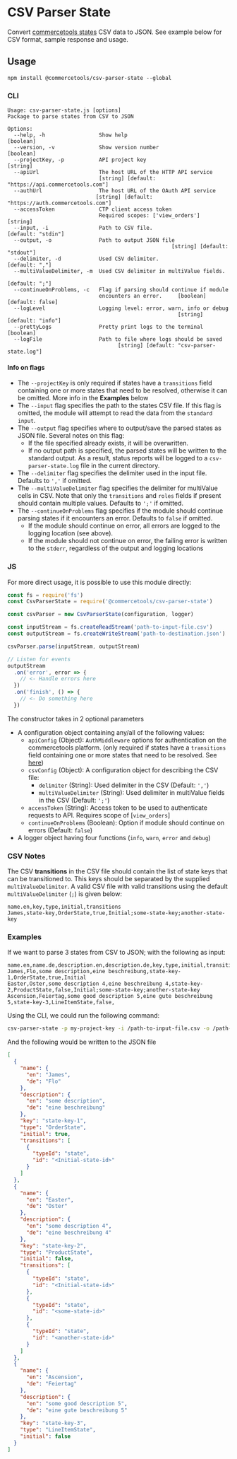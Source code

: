 # CSV Parser State

Convert [commercetools states](https://docs.commercetools.com/http-api-projects-states.html#state) CSV data to JSON. See example below for CSV format, sample response and usage.

## Usage

`npm install @commercetools/csv-parser-state --global`

### CLI

```
Usage: csv-parser-state.js [options]
Package to parse states from CSV to JSON

Options:
  --help, -h                 Show help                                 [boolean]
  --version, -v              Show version number                       [boolean]
  --projectKey, -p           API project key                            [string]
  --apiUrl                   The host URL of the HTTP API service
                             [string] [default: "https://api.commercetools.com"]
  --authUrl                  The host URL of the OAuth API service
                            [string] [default: "https://auth.commercetools.com"]
  --accessToken              CTP client access token
                             Required scopes: ['view_orders']         [string]
  --input, -i                Path to CSV file.                [default: "stdin"]
  --output, -o               Path to output JSON file
                                                    [string] [default: "stdout"]
  --delimiter, -d            Used CSV delimiter.                  [default: ","]
  --multiValueDelimiter, -m  Used CSV delimiter in multiValue fields.
                                                                  [default: ";"]
  --continueOnProblems, -c   Flag if parsing should continue if module
                             encounters an error.     [boolean] [default: false]
  --logLevel                 Logging level: error, warn, info or debug
                                                      [string] [default: "info"]
  --prettyLogs               Pretty print logs to the terminal         [boolean]
  --logFile                  Path to file where logs should be saved
                                   [string] [default: "csv-parser-state.log"]
```

#### Info on flags

- The `--projectKey` is only required if states have a `transitions` field containing one or more states that need to be resolved, otherwise it can be omitted. More info in the **Examples** below
- The `--input` flag specifies the path to the states CSV file. If this flag is omitted, the module will attempt to read the data from the `standard input`.
- The `--output` flag specifies where to output/save the parsed states as JSON file. Several notes on this flag:
  - If the file specified already exists, it will be overwritten.
  - If no output path is specified, the parsed states will be written to the standard output. As a result, status reports will be logged to a `csv-parser-state.log` file in the current directory.
- The `--delimiter` flag specifies the delimiter used in the input file. Defaults to `','` if omitted.
- The `--multiValueDelimiter` flag specifies the delimiter for multiValue cells in CSV. Note that only the `transitions` and `roles` fields if present should contain multiple values. Defaults to `';'` if omitted.
- The `--continueOnProblems` flag specifies if the module should continue parsing states if it encounters an error. Defaults to `false` if omitted.
  - If the module should continue on error, all errors are logged to the logging location (see above).
  - If the module should not continue on error, the failing error is written to the `stderr`, regardless of the output and logging locations

### JS

For more direct usage, it is possible to use this module directly:

```js
const fs = require('fs')
const CsvParserState = require('@commercetools/csv-parser-state')

const csvParser = new CsvParserState(configuration, logger)

const inputStream = fs.createReadStream('path-to-input-file.csv')
const outputStream = fs.createWriteStream('path-to-destination.json')

csvParser.parse(inputStream, outputStream)

// Listen for events
outputStream
  .on('error', error => {
    // <- Handle errors here
  })
  .on('finish', () => {
    // <- Do something here
  })
```

The constructor takes in 2 optional parameters

- A configuration object containing any/all of the following values:
  - `apiConfig` (Object): `AuthMiddleware` options for authentication on the commercetools platform. (only required if states have a `transitions` field containing one or more states that need to be resolved. See [here](https://commercetools.github.io/nodejs/sdk/api/sdkMiddlewareAuth.html#named-arguments-options))
  - `csvConfig` (Object): A configuration object for describing the CSV file:
    - `delimiter` (String): Used delimiter in the CSV (Default: `','`)
    - `multiValueDelimiter` (String): Used delimiter in multiValue fields in the CSV (Default: `';'`)
  - `accessToken` (String): Access token to be used to authenticate requests to API. Requires scope of [`view_orders`]
  - `continueOnProblems` (Boolean): Option if module should continue on errors (Default: `false`)
- A logger object having four functions (`info`, `warn`, `error` and `debug`)

### CSV Notes

The CSV **transitions** in the CSV file should contain the list of state keys that can be transitioned to. This keys should be separated by the supplied `multiValueDelimiter`. A valid CSV file with valid transitions using the default `multiValueDelimiter` (`;`) is given below:

```csv
name.en,key,type,initial,transitions
James,state-key,OrderState,true,Initial;some-state-key;another-state-key
```

### Examples

If we want to parse 3 states from CSV to JSON; with the following as input:

```csv
name.en,name.de,description.en,description.de,key,type,initial,transitions
James,Flo,some description,eine beschreibung,state-key-1,OrderState,true,Initial
Easter,Oster,some description 4,eine beschreibung 4,state-key-2,ProductState,false,Initial;some-state-key;another-state-key
Ascension,Feiertag,some good description 5,eine gute beschreibung 5,state-key-3,LineItemState,false,
```

Using the CLI, we could run the following command:

```bash
csv-parser-state -p my-project-key -i /path-to-input-file.csv -o /path-to-output.json
```

And the following would be written to the JSON file

```json
[
  {
    "name": {
      "en": "James",
      "de": "Flo"
    },
    "description": {
      "en": "some description",
      "de": "eine beschreibung"
    },
    "key": "state-key-1",
    "type": "OrderState",
    "initial": true,
    "transitions": [
      {
        "typeId": "state",
        "id": "<Initial-state-id>"
      }
    ]
  },
  {
    "name": {
      "en": "Easter",
      "de": "Oster"
    },
    "description": {
      "en": "some description 4",
      "de": "eine beschreibung 4"
    },
    "key": "state-key-2",
    "type": "ProductState",
    "initial": false,
    "transitions": [
      {
        "typeId": "state",
        "id": "<Initial-state-id>"
      },
      {
        "typeId": "state",
        "id": "<some-state-id>"
      },
      {
        "typeId": "state",
        "id": "<another-state-id>"
      }
    ]
  },
  {
    "name": {
      "en": "Ascension",
      "de": "Feiertag"
    },
    "description": {
      "en": "some good description 5",
      "de": "eine gute beschreibung 5"
    },
    "key": "state-key-3",
    "type": "LineItemState",
    "initial": false
  }
]
```
